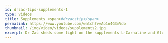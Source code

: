 ```yaml
---
id: drzac-tips-supplements-1
type: videos
title: Supplements <span>#drzacstip</span>
permalink: https://www.youtube.com/watch?v=Ao1n4G3mVdo
thumbnail: /img/video/videos/supplements2.jpg
excerpt: Dr Zac sheds some light on the supplements L-Carnatine and Glutamine and their uses – find out how these exercise supplements can benefit you!
---
```

